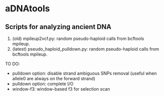 # aDNAtools
## Scripts for analyzing ancient DNA
1. (old) mpileup2vcf.py: random pseudo-haploid calls from bcftools mpileup.
2. (latest) pseudo_haploid_pulldown.py: random pseudo-haploid calls from bcftools mpileup.

TO DO: 
- pulldown option: disable strand ambiguous SNPs removal (useful when allele0 are always on the forward strand)
- pulldown option: complete I/O
- window-f3: window-based f3 for selection scan
